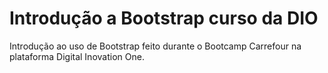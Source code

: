 # Introdução a Bootstrap curso da DIO
Introdução ao uso de Bootstrap feito durante o Bootcamp Carrefour na plataforma Digital Inovation One.
